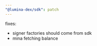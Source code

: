 ```yaml
---
"@lumina-dex/sdk": patch
---
```


fixes:

- signer factories should come from sdk
- mina fetching balance
